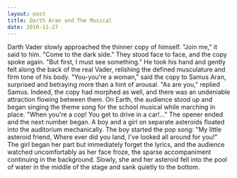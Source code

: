 ```yaml
---
layout: post
title: Darth Aran and The Musical
date: 2010-11-27
---
```

Darth Vader slowly approached the thinner copy of himself.    "Join me," it said to him. "Come to the dark side."    They stood face to face, and the copy spoke again.    "But first, I
      must see something."    He took his hand and gently felt along the back of
      the real Vader, relishing the defined musculature and firm tone of his body.    "You-you're a woman," said the copy to Samus Aran, surprised and betraying more than a
      hint of arousal.    "As are you," replied Samus. Indeed, the copy had
      morphed as well, and there was an undeniable attraction flowing between them.    On Earth, the audience stood up and began singing the theme song for the
      school musical while marching in place.    "When you're a cop!  You get to drive in a car!..."    The opener ended and the next
      number began. A boy and a girl on separate asteroids floated into the auditorium mechanically.
      The boy started the pop song:    "My little asteroid friend,  Where ever did you land,  I've looked all around for you!"    The girl began her part but immediately forget the lyrics, and the audience watched
      uncomfortably as her face froze, the sparse accompaniment continuing in the background.
      Slowly, she and her asteroid fell into the pool of water in the middle of the stage and sank
      quietly to the bottom.